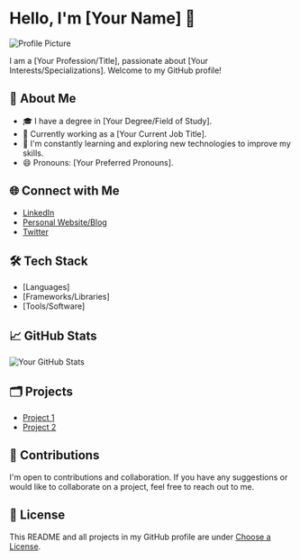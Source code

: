 # Hello, I'm [Your Name] 👋

![Profile Picture](url_to_your_profile_picture.jpg) <!-- Replace 'url_to_your_profile_picture.jpg' with the URL of your profile picture -->

I am a [Your Profession/Title], passionate about [Your Interests/Specializations]. Welcome to my GitHub profile!

## 🔭 About Me

- 🎓 I have a degree in [Your Degree/Field of Study].
- 💼 Currently working as a [Your Current Job Title].
- 🌱 I'm constantly learning and exploring new technologies to improve my skills.
- 😄 Pronouns: [Your Preferred Pronouns].

## 🌐 Connect with Me

- [LinkedIn](https://www.linkedin.com/in/your_username/) <!-- Replace 'your_username' with your actual LinkedIn username -->
- [Personal Website/Blog](https://www.yourwebsite.com/) <!-- Replace 'https://www.yourwebsite.com/' with the URL of your personal website or blog -->
- [Twitter](https://twitter.com/your_username) <!-- Replace 'your_username' with your actual Twitter username -->

## 🛠️ Tech Stack

- [Languages] <!-- List the programming languages you are proficient in -->
- [Frameworks/Libraries] <!-- List the frameworks and libraries you are familiar with -->
- [Tools/Software] <!-- List the development tools or software you frequently use -->

## 📈 GitHub Stats

![Your GitHub Stats](https://github-readme-stats.vercel.app/api?username=your_username&show_icons=true&count_private=true) <!-- Replace 'your_username' with your actual GitHub username -->

## 🗂️ Projects

- [Project 1](https://github.com/your_username/project1) <!-- Replace 'your_username' and 'project1' with your actual project repository URL -->
- [Project 2](https://github.com/your_username/project2) <!-- Replace 'your_username' and 'project2' with your actual project repository URL -->

## 🤝 Contributions

I'm open to contributions and collaboration. If you have any suggestions or would like to collaborate on a project, feel free to reach out to me.

## 📝 License

This README and all projects in my GitHub profile are under [Choose a License](https://choosealicense.com/). <!-- Replace 'Choose a License' with the name of the license you want to use for your projects -->
